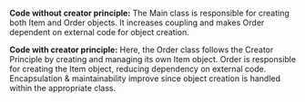 **Code without creator principle:**
The Main class is responsible for creating both Item and Order objects.
It increases coupling and makes Order dependent on external code for object creation.

**Code with creator principle:**
Here, the Order class follows the Creator Principle by creating and managing its own Item object.
Order is responsible for creating the Item object, reducing dependency on external code.
Encapsulation & maintainability improve since object creation is handled within the appropriate class.
